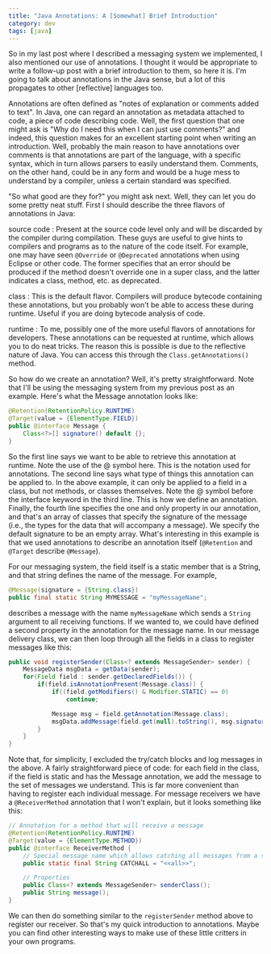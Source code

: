 ```yaml
---           
title: "Java Annotations: A [Somewhat] Brief Introduction"
category: dev
tags: [java]
---
```


So in my last post where I described a messaging system we implemented, I also
mentioned our use of annotations. I thought it would be appropriate to write a
follow-up post with a brief introduction to them, so here it is. I'm going to
talk about annotations in the Java sense, but a lot of this propagates to other
\[reflective\] languages too.


Annotations are often defined as "notes of explanation or comments added to
text". In Java, one can regard an annotation as metadata attached to code, a
piece of code describing code. Well, the first question that one might ask is
"Why do I need this when I can just use comments?" and indeed, this question
makes for an excellent starting point when writing an introduction. Well,
probably the main reason to have annotations over comments is that annotations
are part of the language, with a specific syntax, which in turn allows parsers
to easily understand them. Comments, on the other hand, could be in any form
and would be a huge mess to understand by a compiler, unless a certain standard
was specified.

"So what good are they for?" you might ask next. Well, they can let you do some
pretty neat stuff. First I should describe the three flavors of annotations in
Java:

source code
: Present at the source code level only and will be discarded by the compiler
during compilation. These guys are useful to give hints to compilers and
programs as to the nature of the code itself. For example, one may have seen
`@Override` or `@Deprecated` annotations when using Eclipse or other code. The
former specifies that an error should be produced if the method doesn't
override one in a super class, and the latter indicates a class, method, etc.
as deprecated.

class
: This is the default flavor. Compilers will produce bytecode containing these
annotations, but you probably won't be able to access these during runtime.
Useful if you are doing bytecode analysis of code.

runtime
: To me, possibly one of the more useful flavors of annotations for developers.
These annotations can be requested at runtime, which allows you to do neat
tricks. The reason this is possible is due to the reflective nature of Java.
You can access this through the `Class.getAnnotations()` method.

So how do we create an annotation? Well, it's pretty straightforward. Note that
I'll be using the messaging system from my previous post as an example. Here's
what the Message annotation looks like:

```java
@Retention(RetentionPolicy.RUNTIME)
@Target(value = {ElementType.FIELD})
public @interface Message {
	Class<?>[] signature() default {};
}
```

So the first line says we want to be able to retrieve this annotation at
runtime. Note the use of the @ symbol here. This is the notation used for
annotations. The second line says what type of things this annotation can be
applied to. In the above example, it can only be applied to a field in a class,
but not methods, or classes themselves. Note the @ symbol before the interface
keyword in the third line. This is how we define an annotation. Finally, the
fourth line specifies the one and only property in our annotation, and that's
an array of classes that specify the signature of the message (i.e., the types
for the data that will accompany a message). We specify the default signature
to be an empty array. What's interesting in this example is that we used
annotations to describe an annotation itself (`@Retention` and `@Target`
describe `@Message`).

For our messaging system, the field itself is a static member that is a String,
and that string defines the name of the message. For example,

```java
@Message(signature = {String.class})
public final static String MYMESSAGE = "myMessageName";
```

describes a message with the name `myMessageName` which sends a `String`
argument to all receiving functions. If we wanted to, we could have defined a
second property in the annotation for the message name. In our message delivery
class, we can then loop through all the fields in a class to register messages
like this:

```java
public void registerSender(Class<? extends MessageSender> sender) {
	MessageData msgData = getData(sender);
	for(Field field : sender.getDeclaredFields()) {
		if(field.isAnnotationPresent(Message.class)) {
			if((field.getModifiers() & Modifier.STATIC) == 0)
				continue;

			Message msg = field.getAnnotation(Message.class);
			msgData.addMessage(field.get(null).toString(), msg.signature());
		}
	}
}
```

Note that, for simplicity, I excluded the try/catch blocks and log messages in
the above. A fairly straightforward piece of code: for each field in the class,
if the field is static and has the Message annotation, we add the message to
the set of messages we understand. This is far more convenient than having
to register each individual message. For message receivers we have a
`@ReceiverMethod` annotation that I won't explain, but it looks something like
this:

```java
// Annotation for a method that will receive a message
@Retention(RetentionPolicy.RUNTIME)
@Target(value = {ElementType.METHOD})
public @interface ReceiverMethod {
	// Special message name which allows catching all messages from a sender
	public static final String CATCHALL = "<<all>>";

	// Properties
	public Class<? extends MessageSender> senderClass();
	public String message();
}
```

We can then do something similar to the `registerSender` method above to
register our receiver. So that's my quick introduction to annotations. Maybe
you can find other interesting ways to make use of these little critters in
your own programs.
